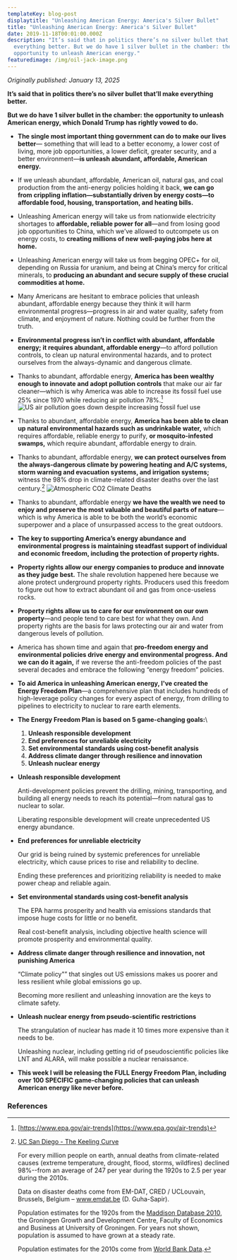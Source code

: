 ```yaml
---
templateKey: blog-post
displaytitle: "Unleashing American Energy: America's Silver Bullet"
title: "Unleashing American Energy: America's Silver Bullet"
date: 2019-11-18T00:01:00.000Z
description: "It’s said that in politics there’s no silver bullet that’ll make
  everything better. But we do have 1 silver bullet in the chamber: the
  opportunity to unleash American energy."
featuredimage: /img/oil-jack-image.png
---
```

_Originally published: January 13, 2025_

**It’s said that in politics there’s no silver bullet that’ll make everything better.**

**But we do have 1 silver bullet in the chamber: the opportunity to unleash American energy, which Donald Trump has rightly vowed to do.**

- **The single most important thing government can do to make our lives better**— something that will lead to a better economy, a lower cost of living, more job opportunities, a lower deficit, greater security, and a better environment—**is unleash abundant, affordable, American energy.**

- If we unleash abundant, affordable, American oil, natural gas, and coal production from the anti-energy policies holding it back, **we can go from crippling inflation—substantially driven by energy costs—to affordable food, housing, transportation, and heating bills.**

- Unleashing American energy will take us from nationwide electricity shortages to **affordable, reliable power for all**—and from losing good job opportunities to China, which we’ve allowed to outcompete us on energy costs, to **creating millions of new well-paying jobs here at home.**

- Unleashing American energy will take us from begging OPEC+ for oil, depending on Russia for uranium, and being at China’s mercy for critical minerals, to **producing an abundant and secure supply of these crucial commodities at home.**

- Many Americans are hesitant to embrace policies that unleash abundant, affordable energy because they think it will harm environmental progress—progress in air and water quality, safety from climate, and enjoyment of nature. Nothing could be further from the truth.

- **Environmental progress isn’t in conflict with abundant, affordable energy; it requires abundant, affordable energy**—to afford pollution controls, to clean up natural environmental hazards, and to protect ourselves from the always-dynamic and dangerous climate.

- Thanks to abundant, affordable energy, **America has been wealthy enough to innovate and adopt pollution controls** that make our air far cleaner—which is why America was able to increase its fossil fuel use 25% since 1970 while reducing air pollution 78%.[^1]
    ![US air pollution goes down despite increasing fossil fuel use](/img/art-11-u.s.-air-pollution-goes-down-despite-increasing-fossil-fuel-use.png)

- Thanks to abundant, affordable energy, **America has been able to clean up natural environmental hazards such as undrinkable water,** which requires affordable, reliable energy to purify, **or mosquito-infested swamps,** which require abundant, affordable energy to drain.

- Thanks to abundant, affordable energy, **we can protect ourselves from the always-dangerous climate by powering heating and A/C systems, storm warning and evacuation systems, and irrigation systems;** witness the 98% drop in climate-related disaster deaths over the last century.[^2]
    ![Atmospheric CO2 Climate Deaths](/img/3-atmospheric-co2-climate-deaths.jpg)

- Thanks to abundant, affordable energy **we have the wealth we need to enjoy and preserve the most valuable and beautiful parts of nature**—which is why America is able to be both the world’s economic superpower and a place of unsurpassed access to the great outdoors.

- **The key to supporting America’s energy abundance and environmental progress is maintaining steadfast support of individual and economic freedom, including the protection of property rights.**

- **Property rights allow our energy companies to produce and innovate as they judge best.** The shale revolution happened here because we alone protect underground property rights. Producers used this freedom to figure out how to extract abundant oil and gas from once-useless rocks.

- **Property rights allow us to care for our environment on our own property**—and people tend to care best for what they own. And property rights are the basis for laws protecting our air and water from dangerous levels of pollution.

- America has shown time and again that **pro-freedom energy and environmental policies drive energy and environmental progress. And we can do it again,** if we reverse the anti-freedom policies of the past several decades and embrace the following “energy freedom” policies.

- **To aid America in unleashing American energy, I've created the Energy Freedom Plan**—a comprehensive plan that includes hundreds of high-leverage policy changes for every aspect of energy, from drilling to pipelines to electricity to nuclear to rare earth elements.

- **The Energy Freedom Plan is based on 5 game-changing goals:**\
    1) **Unleash responsible development**
    2) **End preferences for unreliable electricity**
    3) **Set environmental standards using cost-benefit analysis**
    4) **Address climate danger through resilience and innovation**
    5) **Unleash nuclear energy**

- **Unleash responsible development**

    Anti-development policies prevent the drilling, mining, transporting, and building all energy needs to reach its potential—from natural gas to nuclear to solar.

    Liberating responsible development will create unprecedented US energy abundance.

- **End preferences for unreliable electricity**

    Our grid is being ruined by systemic preferences for unreliable electricity, which cause prices to rise and reliability to decline.

    Ending these preferences and prioritizing reliability is needed to make power cheap and reliable again.

- **Set environmental standards using cost-benefit analysis**

    The EPA harms prosperity and health via emissions standards that impose huge costs for little or no benefit.

    Real cost-benefit analysis, including objective health science will promote prosperity and environmental quality.

- **Address climate danger through resilience and innovation, not punishing America**

    “Climate policy"” that singles out US emissions makes us poorer and less resilient while global emissions go up.

    Becoming more resilient and unleashing innovation are the keys to climate safety.

- **Unleash nuclear energy from pseudo-scientific restrictions**

    The strangulation of nuclear has made it 10 times more expensive than it needs to be.

    Unleashing nuclear, including getting rid of pseudoscientific policies like LNT and ALARA, will make possible a nuclear renaissance.

- **This week I will be releasing the FULL Energy Freedom Plan, including over 100 SPECIFIC game-changing policies that can unleash American energy like never before.**


### References

[^1]: [https://www.epa.gov/air-trends](https://www.epa.gov/air-trends)

[^2]:
    [UC San Diego - The Keeling Curve](https://keelingcurve.ucsd.edu/)

    For every million people on earth, annual deaths from climate-related causes (extreme temperature, drought, flood, storms, wildfires) declined 98%--from an average of 247 per year during the 1920s to 2.5 per year during the 2010s.

    Data on disaster deaths come from EM-DAT, CRED / UCLouvain, Brussels, Belgium – www.emdat.be (D. Guha-Sapir).

    Population estimates for the 1920s from the [Maddison Database 2010](https://www.rug.nl/ggdc/historicaldevelopment/maddison/releases/maddison-database-2010), the Groningen Growth and Development Centre, Faculty of Economics and Business at University of Groningen. For years not shown, population is assumed to have grown at a steady rate.

    Population estimates for the 2010s come from [World Bank Data](https://data.worldbank.org/indicator/SP.POP.TOTL).
